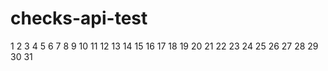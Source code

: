 # checks-api-test
1
2
3
4
5
6
7
8
9
10 
11
12
13
14
15
16
17
18
19
20
21
22
23
24
25
26
27
28
29
30
31

